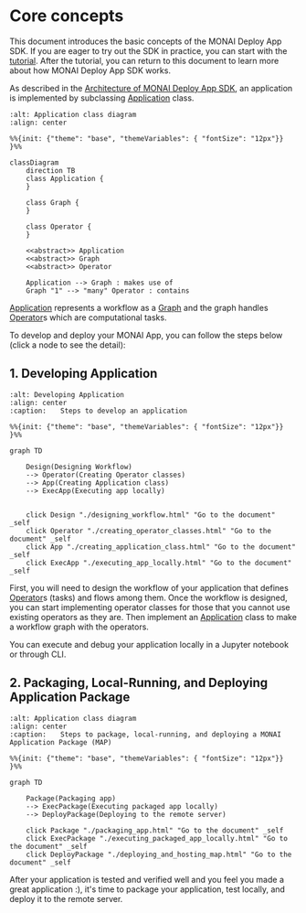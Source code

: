 # Core concepts

This document introduces the basic concepts of the MONAI Deploy App SDK. If you are eager to try out the SDK in practice, you can start with the [tutorial](/getting_started/tutorials/index). After the tutorial, you can return to this document to learn more about how MONAI Deploy App SDK works.

As described in the [Architecture of MONAI Deploy App SDK](/introduction/architecture), an application is implemented by subclassing [Application](/modules/_autosummary/monai.deploy.core.Application) class.

```{mermaid}
:alt: Application class diagram
:align: center

%%{init: {"theme": "base", "themeVariables": { "fontSize": "12px"}} }%%

classDiagram
    direction TB
    class Application {
    }

    class Graph {
    }

    class Operator {
    }

    <<abstract>> Application
    <<abstract>> Graph
    <<abstract>> Operator

    Application --> Graph : makes use of
    Graph "1" --> "many" Operator : contains
```

[Application](/modules/_autosummary/monai.deploy.core.Application) represents a workflow as a [Graph](/modules/_autosummary/monai.deploy.core.graphs.Graph) and the graph handles [Operator](/modules/_autosummary/monai.deploy.core.Operator)s which are computational tasks.

To develop and deploy your MONAI App, you can follow the steps below (click a node to see the detail):

## 1. Developing Application

```{mermaid}
:alt: Developing Application
:align: center
:caption: ⠀⠀Steps to develop an application

%%{init: {"theme": "base", "themeVariables": { "fontSize": "12px"}} }%%

graph TD

    Design(Designing Workflow)
    --> Operator(Creating Operator classes)
    --> App(Creating Application class)
    --> ExecApp(Executing app locally)


    click Design "./designing_workflow.html" "Go to the document" _self
    click Operator "./creating_operator_classes.html" "Go to the document" _self
    click App "./creating_application_class.html" "Go to the document" _self
    click ExecApp "./executing_app_locally.html" "Go to the document" _self
```
<!-- In the above caption text, it uses Unicode blank characters('⠀⠀') in front of the text to align to center (somehow, it is misaligned little bit) -->

First, you will need to design the workflow of your application that defines [Operator](/modules/_autosummary/monai.deploy.core.Operator)s (tasks) and flows among them. Once the workflow is designed, you can start implementing operator classes for those that you cannot use existing operators as they are. Then implement an [Application](/modules/_autosummary/monai.deploy.core.Application) class to make a workflow graph with the operators.

You can execute and debug your application locally in a Jupyter notebook or through CLI.

## 2. Packaging, Local-Running, and Deploying Application Package

```{mermaid}
:alt: Application class diagram
:align: center
:caption: ⠀⠀Steps to package, local-running, and deploying a MONAI Application Package (MAP)

%%{init: {"theme": "base", "themeVariables": { "fontSize": "12px"}} }%%

graph TD

    Package(Packaging app)
    --> ExecPackage(Executing packaged app locally)
    --> DeployPackage(Deploying to the remote server)

    click Package "./packaging_app.html" "Go to the document" _self
    click ExecPackage "./executing_packaged_app_locally.html" "Go to the document" _self
    click DeployPackage "./deploying_and_hosting_map.html" "Go to the document" _self
```
<!-- In the above caption text, it uses Unicode blank characters('⠀⠀') in front of the text to align to center (somehow, it is misaligned little bit) -->

After your application is tested and verified well and you feel you made a great application :), it's time to package your application, test locally, and deploy it to the remote server.
